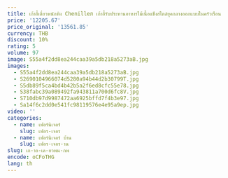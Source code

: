 ```yaml
---
title: เก้าอี้เดี่ยวพนักพิง Chenilleл เก้าอี้รับประทานอาหารไม้เนื้อแข็งสไตล์ยุคกลางออกแบบในครัวเรือน
price: '12205.67'
price_original: '13561.85'
currency: THB
discount: 10%
rating: 5
volume: 97
image: S55a4f2dd8ea244caa39a5db218a5273aB.jpg
images:
  - S55a4f2dd8ea244caa39a5db218a5273aB.jpg
  - S2690104966074d5280a94b44d2b30799T.jpg
  - S5db89f5ca4bd4b42b5a2f6ed8cfc55e78.jpg
  - S38fabc39a089492fa943811a700d6fc8V.jpg
  - S710db97d9987472aa6925bffd7f4b3e97.jpg
  - Sa14f6c2dd0e541fc98119576e4e95a9ep.jpg
video: ''
categories:
  - name: เฟอร์นิเจอร์
    slug: เฟอร-เจอร
  - name: เฟอร์นิเจอร์ บ้าน
    slug: เฟอร-เจอร-าน
slug: เก-าอ-เด-ยวพน-กพ
encode: oCFoTHG
lang: th
---
```

  